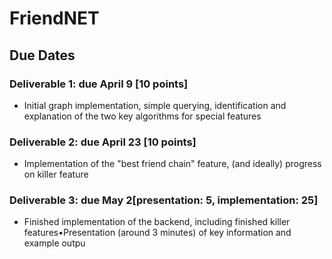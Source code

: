 # FriendNET

## Due Dates

### Deliverable 1: due April 9 [10 points]
* Initial graph implementation, simple querying, identification and explanation of the two key algorithms for special features

### Deliverable 2: due April 23 [10 points]
* Implementation of the "best friend chain" feature, (and ideally) progress on killer feature

### Deliverable 3: due May 2[presentation: 5, implementation: 25]
* Finished implementation of the backend, including finished killer features•Presentation (around 3 minutes) of key information and example outpu
